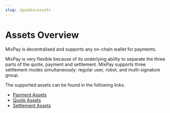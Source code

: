 ```yaml
---
slug: /guides/assets
---
```



# Assets Overview

MixPay is decentralised and supports any on-chain wallet for payments. 

MixPay is very flexible because of its underlying ability to separate the three parts of the quote, payment and settlement. MixPay supports three settlement modes simultaneously: regular user, robot, and multi-signature group.

The supported assets can be found in the following links.

-   [Payment Assets](/guides/payment-assets)
-   [Quote Assets](/guides/quote-assets)
-   [Settlement Assets](/guides/settlement-assets)
